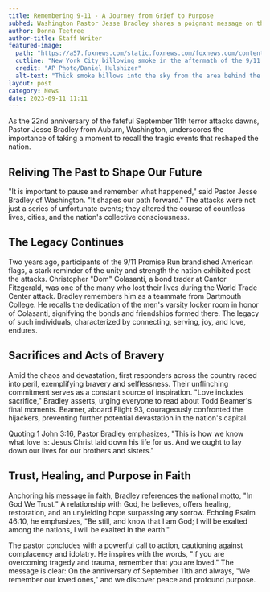 ```yaml
---
title: Remembering 9-11 - A Journey from Grief to Purpose
subhed: Washington Pastor Jesse Bradley shares a poignant message on the 22nd anniversary of the terror attacks
author: Donna Teetree
author-title: Staff Writer
featured-image: 
  path: "https://a57.foxnews.com/static.foxnews.com/foxnews.com/content/uploads/2021/09/343/192/Smoke-September-11.jpg?ve=1&tl=1"
  cutline: "New York City billowing smoke in the aftermath of the 9/11 terrorist attacks"
  credit: "AP Photo/Daniel Hulshizer"
  alt-text: "Thick smoke billows into the sky from the area behind the Statue of Liberty, lower left, where the World Trade Center was, on Tues., Sept. 11, 2001."
layout: post
category: News
date: 2023-09-11 11:11
---
```


As the 22nd anniversary of the fateful September 11th terror attacks dawns, Pastor Jesse Bradley from Auburn, Washington, underscores the importance of taking a moment to recall the tragic events that reshaped the nation. 

## Reliving The Past to Shape Our Future

"It is important to pause and remember what happened," said Pastor Jesse Bradley of Washington. "It shapes our path forward." The attacks were not just a series of unfortunate events; they altered the course of countless lives, cities, and the nation's collective consciousness.

## The Legacy Continues

Two years ago, participants of the 9/11 Promise Run brandished American flags, a stark reminder of the unity and strength the nation exhibited post the attacks. Christopher "Dom" Colasanti, a bond trader at Cantor Fitzgerald, was one of the many who lost their lives during the World Trade Center attack. Bradley remembers him as a teammate from Dartmouth College. He recalls the dedication of the men's varsity locker room in honor of Colasanti, signifying the bonds and friendships formed there. The legacy of such individuals, characterized by connecting, serving, joy, and love, endures.

## Sacrifices and Acts of Bravery

Amid the chaos and devastation, first responders across the country raced into peril, exemplifying bravery and selflessness. Their unflinching commitment serves as a constant source of inspiration. "Love includes sacrifice," Bradley asserts, urging everyone to read about Todd Beamer's final moments. Beamer, aboard Flight 93, courageously confronted the hijackers, preventing further potential devastation in the nation's capital.

Quoting 1 John 3:16, Pastor Bradley emphasizes, "This is how we know what love is: Jesus Christ laid down his life for us. And we ought to lay down our lives for our brothers and sisters."

## Trust, Healing, and Purpose in Faith

Anchoring his message in faith, Bradley references the national motto, "In God We Trust." A relationship with God, he believes, offers healing, restoration, and an unyielding hope surpassing any sorrow. Echoing Psalm 46:10, he emphasizes, "Be still, and know that I am God; I will be exalted among the nations, I will be exalted in the earth."

The pastor concludes with a powerful call to action, cautioning against complacency and idolatry. He inspires with the words, "If you are overcoming tragedy and trauma, remember that you are loved." The message is clear: On the anniversary of September 11th and always, "We remember our loved ones," and we discover peace and profound purpose.

